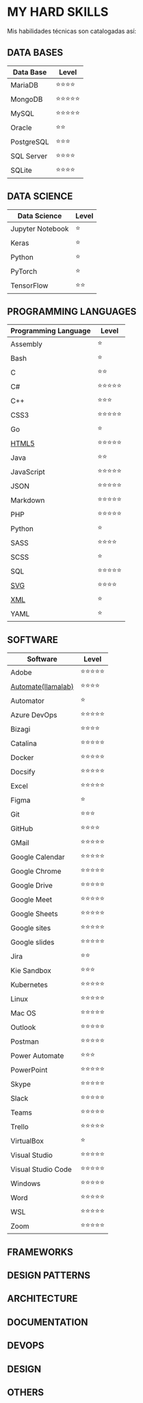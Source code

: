 # MY HARD SKILLS

Mis habilidades técnicas son catalogadas así:

## DATA BASES

| Data Base  | Level                          |
| ---------- | ------------------------------ |
| MariaDB    | :star::star::star::star:       |
| MongoDB    | :star::star::star::star::star: |
| MySQL      | :star::star::star::star::star: |
| Oracle     | :star::star:                   |
| PostgreSQL | :star::star::star:             |
| SQL Server | :star::star::star::star:       |
| SQLite     | :star::star::star::star:       |

## DATA SCIENCE

| Data Science     | Level        |
| ---------------- | ------------ |
| Jupyter Notebook | :star:       |
| Keras            | :star:       |
| Python           | :star:       |
| PyTorch          | :star:       |
| TensorFlow       | :star::star: |

## PROGRAMMING LANGUAGES

| Programming Language          | Level                          |
| ----------------------------- | ------------------------------ |
| Assembly                      | :star:                         |
| Bash                          | :star:                         |
| C                             | :star::star:                   |
| C#                            | :star::star::star::star::star: |
| C++                           | :star::star::star:             |
| CSS3                          | :star::star::star::star::star: |
| Go                            | :star:                         |
| [HTML5](./hardSkills/html.md) | :star::star::star::star::star: |
| Java                          | :star::star:                   |
| JavaScript                    | :star::star::star::star::star: |
| JSON                          | :star::star::star::star::star: |
| Markdown                      | :star::star::star::star::star: |
| PHP                           | :star::star::star::star::star: |
| Python                        | :star:                         |
| SASS                          | :star::star::star::star:       |
| SCSS                          | :star:                         |
| SQL                           | :star::star::star::star::star: |
| [SVG](./hardSkills/svg.md)    | :star::star::star::star:       |
| [XML](./hardSkills/xml.md)    | :star:                         |
| YAML                          | :star:                         |

## SOFTWARE

| Software                                       | Level                          |
| ---------------------------------------------- | ------------------------------ |
| Adobe                                          | :star::star::star::star::star: |
| [Automate(llamalab)](./hardSkills/Automate.md) | :star::star::star::star:       |
| Automator                                      | :star:                         |
| Azure DevOps                                   | :star::star::star::star::star: |
| Bizagi                                         | :star::star::star::star:       |
| Catalina                                       | :star::star::star::star::star: |
| Docker                                         | :star::star::star::star::star: |
| Docsify                                        | :star::star::star::star::star: |
| Excel                                          | :star::star::star::star::star: |
| Figma                                          | :star:                         |
| Git                                            | :star::star::star:             |
| GitHub                                         | :star::star::star::star:       |
| GMail                                          | :star::star::star::star::star: |
| Google Calendar                                | :star::star::star::star::star: |
| Google Chrome                                  | :star::star::star::star::star: |
| Google Drive                                   | :star::star::star::star::star: |
| Google Meet                                    | :star::star::star::star::star: |
| Google Sheets                                  | :star::star::star::star::star: |
| Google sites                                   | :star::star::star::star::star: |
| Google slides                                  | :star::star::star::star::star: |
| Jira                                           | :star::star:                   |
| Kie Sandbox                                    | :star::star::star:             |
| Kubernetes                                     | :star::star::star::star::star: |
| Linux                                          | :star::star::star::star::star: |
| Mac OS                                         | :star::star::star::star::star: |
| Outlook                                        | :star::star::star::star::star: |
| Postman                                        | :star::star::star::star::star: |
| Power Automate                                 | :star::star::star:             |
| PowerPoint                                     | :star::star::star::star::star: |
| Skype                                          | :star::star::star::star::star: |
| Slack                                          | :star::star::star::star::star: |
| Teams                                          | :star::star::star::star::star: |
| Trello                                         | :star::star::star::star::star: |
| VirtualBox                                     | :star:                         |
| Visual Studio                                  | :star::star::star::star::star: |
| Visual Studio Code                             | :star::star::star::star::star: |
| Windows                                        | :star::star::star::star::star: |
| Word                                           | :star::star::star::star::star: |
| WSL                                            | :star::star::star::star::star: |
| Zoom                                           | :star::star::star::star::star: |

## FRAMEWORKS

## DESIGN PATTERNS

## ARCHITECTURE

## DOCUMENTATION

## DEVOPS

## DESIGN

## OTHERS

